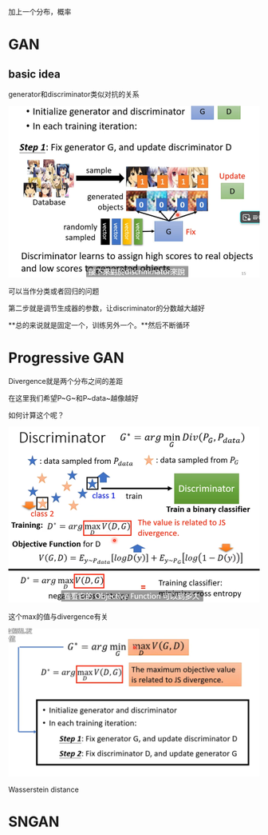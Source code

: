 加上一个分布，概率

# GAN

## basic idea

generator和discriminator类似对抗的关系

![image-20220710234327705](img/image-20220710234327705.png)

可以当作分类或者回归的问题

第二步就是调节生成器的参数，让discriminator的分数越大越好

**总的来说就是固定一个，训练另外一个。**然后不断循环



# Progressive GAN



Divergence就是两个分布之间的差距

在这里我们希望P~G~和P~data~越像越好

如何计算这个呢？

![image-20220711114112458](img/image-20220711114112458.png)

这个max的值与divergence有关

![image-20220711114321558](img/image-20220711114321558.png)

Wasserstein distance



# SNGAN

